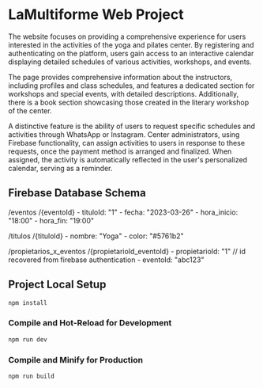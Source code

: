 # LaMultiforme Web Project

The website focuses on providing a comprehensive experience for users interested in the activities of the yoga and pilates center. By registering and authenticating on the platform, users gain access to an interactive calendar displaying detailed schedules of various activities, workshops, and events.

The page provides comprehensive information about the instructors, including profiles and class schedules, and features a dedicated section for workshops and special events, with detailed descriptions. Additionally, there is a book section showcasing those created in the literary workshop of the center.

A distinctive feature is the ability of users to request specific schedules and activities through WhatsApp or Instagram. Center administrators, using Firebase functionality, can assign activities to users in response to these requests, once the payment method is arranged and finalized. When assigned, the activity is automatically reflected in the user's personalized calendar, serving as a reminder.

## Firebase Database Schema

/eventos
  /{eventoId}
    - tituloId: "1"
    - fecha: "2023-03-26"
    - hora_inicio: "18:00"
    - hora_fin: "19:00"

/titulos
  /{tituloId}
    - nombre: "Yoga"
    - color: "#5761b2"

/propietarios_x_eventos
  /{propietarioId_eventoId} 
    - propietarioId: "1" // id recovered from firebase authentication
    - eventoId: "abc123" 

## Project Local Setup

```sh
npm install
```

### Compile and Hot-Reload for Development

```sh
npm run dev
```

### Compile and Minify for Production

```sh
npm run build
```

